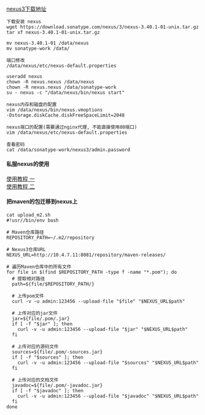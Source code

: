 ####

[nexus3下载地址](https://help.sonatype.com/repomanager3/product-information/download)
``` shell
下载安装 nexus
wget https://download.sonatype.com/nexus/3/nexus-3.40.1-01-unix.tar.gz
tar xf nexus-3.40.1-01-unix.tar.gz

mv nexus-3.40.1-01 /data/nexus
mv sonatype-work /data/

端口修改
/data/nexus/etc/nexus-default.properties

useradd nexus
chown -R nexus.nexus /data/nexus
chown -R nexus.nexus /data/sonatype-work
su - nexus -c "/data/nexus/bin/nexus start"

nexus内存和磁盘的配置
vim /data/nexus/bin/nexus.vmoptions
-Dstorage.diskCache.diskFreeSpaceLimit=2048

nexus端口的配置(需要通过nginx代理, 不能直接使用80端口)
vim /data/nexus/etc/nexus-default.properties

查看密码
cat /data/sonatype-work/nexus3/admin.password 
```

#### 私服nexus的使用
[使用教程 一](https://www.toobug.cn/post/4118.html)  
[使用教程 二](https://www.xncoding.com/2017/09/02/tool/nexus.html)

#### 把maven的包迁移到nexus上
``` shell
cat upload_m2.sh
#!usr//bin/env bash

# Maven仓库路径
REPOSITORY_PATH=~/.m2/repository

# Nexus3仓库URL
NEXUS_URL=http://10.4.7.11:8081/repository/maven-releases/

# 遍历Maven仓库中的所有文件
for file in $(find $REPOSITORY_PATH -type f -name "*.pom"); do
  # 提取相对路径
  path=${file/$REPOSITORY_PATH/}

  # 上传pom文件
  curl -v -u admin:123456 --upload-file "$file" "$NEXUS_URL$path"

  # 上传对应的jar文件
  jar=${file/.pom/.jar}
  if [ -f "$jar" ]; then
    curl -v -u admin:123456 --upload-file "$jar" "$NEXUS_URL$path"
  fi

  # 上传对应的源码文件
  sources=${file/.pom/-sources.jar}
  if [ -f "$sources" ]; then
    curl -v -u admin:123456 --upload-file "$sources" "$NEXUS_URL$path"
  fi

  # 上传对应的文档文件
  javadoc=${file/.pom/-javadoc.jar}
  if [ -f "$javadoc" ]; then
    curl -v -u admin:123456 --upload-file "$javadoc" "$NEXUS_URL$path"
  fi
done
```
